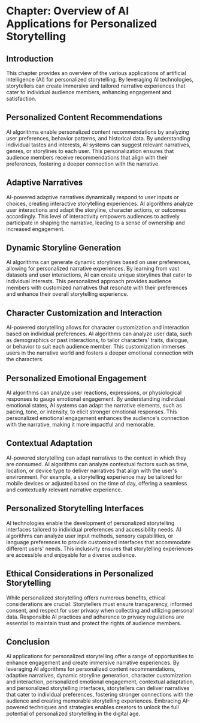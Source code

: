 Chapter: Overview of AI Applications for Personalized Storytelling
==================================================================

Introduction
------------

This chapter provides an overview of the various applications of artificial intelligence (AI) for personalized storytelling. By leveraging AI technologies, storytellers can create immersive and tailored narrative experiences that cater to individual audience members, enhancing engagement and satisfaction.

Personalized Content Recommendations
------------------------------------

AI algorithms enable personalized content recommendations by analyzing user preferences, behavior patterns, and historical data. By understanding individual tastes and interests, AI systems can suggest relevant narratives, genres, or storylines to each user. This personalization ensures that audience members receive recommendations that align with their preferences, fostering a deeper connection with the narrative.

Adaptive Narratives
-------------------

AI-powered adaptive narratives dynamically respond to user inputs or choices, creating interactive storytelling experiences. AI algorithms analyze user interactions and adapt the storyline, character actions, or outcomes accordingly. This level of interactivity empowers audiences to actively participate in shaping the narrative, leading to a sense of ownership and increased engagement.

Dynamic Storyline Generation
----------------------------

AI algorithms can generate dynamic storylines based on user preferences, allowing for personalized narrative experiences. By learning from vast datasets and user interactions, AI can create unique storylines that cater to individual interests. This personalized approach provides audience members with customized narratives that resonate with their preferences and enhance their overall storytelling experience.

Character Customization and Interaction
---------------------------------------

AI-powered storytelling allows for character customization and interaction based on individual preferences. AI algorithms can analyze user data, such as demographics or past interactions, to tailor characters' traits, dialogue, or behavior to suit each audience member. This customization immerses users in the narrative world and fosters a deeper emotional connection with the characters.

Personalized Emotional Engagement
---------------------------------

AI algorithms can analyze user reactions, expressions, or physiological responses to gauge emotional engagement. By understanding individual emotional states, AI systems can adapt the narrative elements, such as pacing, tone, or intensity, to elicit stronger emotional responses. This personalized emotional engagement enhances the audience's connection with the narrative, making it more impactful and memorable.

Contextual Adaptation
---------------------

AI-powered storytelling can adapt narratives to the context in which they are consumed. AI algorithms can analyze contextual factors such as time, location, or device type to deliver narratives that align with the user's environment. For example, a storytelling experience may be tailored for mobile devices or adjusted based on the time of day, offering a seamless and contextually relevant narrative experience.

Personalized Storytelling Interfaces
------------------------------------

AI technologies enable the development of personalized storytelling interfaces tailored to individual preferences and accessibility needs. AI algorithms can analyze user input methods, sensory capabilities, or language preferences to provide customized interfaces that accommodate different users' needs. This inclusivity ensures that storytelling experiences are accessible and enjoyable for a diverse audience.

Ethical Considerations in Personalized Storytelling
---------------------------------------------------

While personalized storytelling offers numerous benefits, ethical considerations are crucial. Storytellers must ensure transparency, informed consent, and respect for user privacy when collecting and utilizing personal data. Responsible AI practices and adherence to privacy regulations are essential to maintain trust and protect the rights of audience members.

Conclusion
----------

AI applications for personalized storytelling offer a range of opportunities to enhance engagement and create immersive narrative experiences. By leveraging AI algorithms for personalized content recommendations, adaptive narratives, dynamic storyline generation, character customization and interaction, personalized emotional engagement, contextual adaptation, and personalized storytelling interfaces, storytellers can deliver narratives that cater to individual preferences, fostering stronger connections with the audience and creating memorable storytelling experiences. Embracing AI-powered techniques and strategies enables creators to unlock the full potential of personalized storytelling in the digital age.
